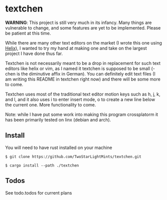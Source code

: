# textchen

**WARNING**: This project is still very much in its infancy. Many things are vulnerable to change, and some features are yet to be implemented. Please be patient at this time.

While there are many other text editors on the market (I wrote this one using [Helix](https://github.com/helix-editor/helix)), I wanted to try my hand at making one and take on the largest project I have done thus far.

Textchen is not necessarily meant to be a drop in replacement for such text editors like helix or vim, as I named it textchen is supposed to be small (-chen is the diminutive affix in German). You can definitely edit text files (I am writing this README in textchen right now) and there will be some more to come.

Textchen uses most of the traditional text editor motion keys such as h, j, k, and l, and it also uses i to enter insert mode, o to create a new line below the current one. More functionality to come.

Note: while I have put some work into making this program crossplatorm it has been primarily tested on linx (debian and arch).

## Install
You will need to have rust installed on your machine

```
$ git clone https://github.com/TwoStarLightMints/textchen.git
```
```
$ cargo install --path ./textchen
```

## Todos
See todo.todos for current plans